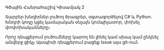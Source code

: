 Գծային Հանրահաշիվ Կիսամյակ 2

Տարբեր խնդիրներ լուծող ծրագրեր, օգտագործելով C# և Python․
Խնդրի կոդը կցել կամայական օնլայն կոմպիլատոր, փոխել փոփոխականները։

Որոշ դեպքերում լուծումները կարող են լինել կամ սխալ կամ ընկնել անվերջ ցիկլ։
Այսպիսի դեպքերում բացեք Issue այս git-ում։
